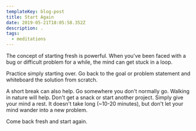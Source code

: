 ```yaml
---
templateKey: blog-post
title: Start Again
date: 2019-05-21T18:05:58.352Z
description: .
tags:
  - meditations
---
```

The concept of starting fresh is powerful. When you've been faced with a bug or difficult problem for a while, the mind can get stuck in a loop.

Practice simply starting over. Go back to the goal or problem statement and whiteboard the solution from scratch.

A short break can also help. Go somewhere you don't normally go. Walking in nature will help. Don't get a snack or start another project. Simply give your mind a rest. It doesn't take long (~10-20 minutes), but don't let your mind wander into a new problem.

Come back fresh and start again.
